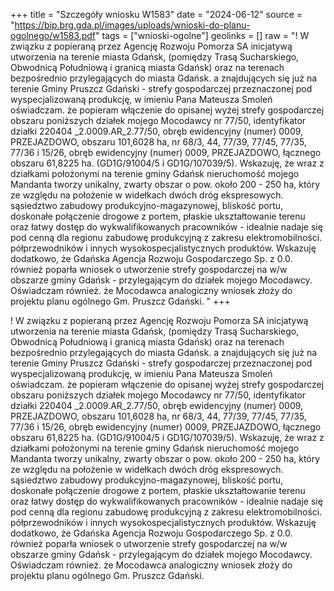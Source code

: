 +++
title = "Szczegóły wniosku W1583"
date = "2024-06-12"
source = "https://bip.brg.gda.pl/images/uploads/wnioski-do-planu-ogolnego/w1583.pdf"
tags = ["wnioski-ogolne"]
geolinks = []
raw = "! W związku z popieraną przez Agencję Rozwoju Pomorza SA inicjatywą utworzenia na terenie miasta Gdańsk, (pomiędzy Trasą Sucharskiego, Obwodnicą Południową i granicą miasta Gdańsk) oraz na terenach bezpośrednio przylegających do miasta Gdańsk. a znajdujących się już na terenie Gminy Pruszcz Gdański - strefy gospodarczej przeznaczonej pod wyspecjalizowaną produkcję, w imieniu Pana Mateusza Smoleń oświadczam. że popieram włączenie do opisanej wyżej strefy gospodarczej obszaru poniższych działek mojego  Mocodawcy nr 77/50, identyfikator działki 220404 _2.0009.AR_2.77/50, obręb ewidencyjny (numer) 0009, PRZEJAZDOWO, obszaru 101,6028 ha, nr 68/3, 44, 77/39, 77/45, 77/35, 77/36 i 15/26, obręb ewidencyjny (numer) 0009, PRZEJAZDOWO, łącznego obszaru 61,8225 ha. (GD1G/91004/5 i GD1G/107039/5). Wskazuję, że wraz z działkami położonymi na terenie gminy Gdańsk nieruchomość mojego Mandanta tworzy unikalny, zwarty obszar o pow. około 200 - 250 ha, który ze względu na położenie w widełkach dwóch dróg ekspresowych. sąsiedztwo zabudowy produkcyjno-magazynowej, bliskość portu, doskonałe połączenie drogowe z portem, płaskie ukształtowanie terenu oraz łatwy dostęp do wykwalifikowanych pracowników - idealnie nadaje się pod cenną dla regionu zabudowę produkcyjną z zakresu elektromobilności. półprzewodników i innych wysokospecjalistycznych produktów. Wskazuję dodatkowo, że Gdańska Agencja Rozwoju Gospodarczego Sp. z 0.0. również poparła wniosek o utworzenie strefy gospodarczej na w/w obszarze gminy Gdańsk - przylegającym do działek mojego Mocodawcy. Oświadczam również. że Mocodawca analogiczny wniosek złoży do projektu planu ogólnego Gm. Pruszcz Gdański. "
+++

!
W związku z popieraną przez Agencję Rozwoju Pomorza SA inicjatywą utworzenia na terenie miasta
Gdańsk, (pomiędzy Trasą Sucharskiego, Obwodnicą Południową i granicą miasta Gdańsk) oraz na
terenach bezpośrednio przylegających do miasta Gdańsk. a znajdujących się już na terenie Gminy
Pruszcz Gdański - strefy gospodarczej przeznaczonej pod wyspecjalizowaną produkcję, w imieniu
Pana Mateusza Smoleń oświadczam. że popieram włączenie do opisanej wyżej strefy gospodarczej
obszaru poniższych działek mojego  Mocodawcy nr 77/50, identyfikator działki
220404 _2.0009.AR_2.77/50, obręb ewidencyjny (numer) 0009, PRZEJAZDOWO, obszaru 101,6028
ha, nr 68/3, 44, 77/39, 77/45, 77/35, 77/36 i 15/26, obręb ewidencyjny (numer) 0009,
PRZEJAZDOWO, łącznego obszaru 61,8225 ha. (GD1G/91004/5 i GD1G/107039/5). Wskazuję, że
wraz z działkami położonymi na terenie gminy Gdańsk nieruchomość mojego Mandanta tworzy
unikalny, zwarty obszar o pow. około 200 - 250 ha, który ze względu na położenie w widełkach dwóch
dróg ekspresowych. sąsiedztwo zabudowy produkcyjno-magazynowej, bliskość portu, doskonałe
połączenie drogowe z portem, płaskie ukształtowanie terenu oraz łatwy dostęp do wykwalifikowanych
pracowników - idealnie nadaje się pod cenną dla regionu zabudowę produkcyjną z zakresu
elektromobilności. półprzewodników i innych wysokospecjalistycznych produktów. Wskazuję
dodatkowo, że Gdańska Agencja Rozwoju Gospodarczego Sp. z 0.0. również poparła wniosek o
utworzenie strefy gospodarczej na w/w obszarze gminy Gdańsk - przylegającym do działek mojego
Mocodawcy. Oświadczam również. że Mocodawca analogiczny wniosek złoży do projektu planu
ogólnego Gm. Pruszcz Gdański.




